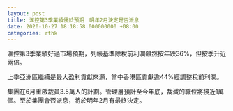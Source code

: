 ```yaml
---
layout: post
title: 滙控第3季業績優於預期　明年2月決定是否派息
date: 2020-10-27 18:18:58.000000000 +08:00
categories: rthk
---
```


滙控第3季業績好過市場預期，列帳基準除稅前利潤雖然按年跌36%，但按季升近兩倍。

上季亞洲區繼續是最大盈利貢獻來源，當中香港區貢獻逾44%經調整稅前利潤。

集團在6月重啟裁員3.5萬人的計劃。管理層預計至今年底，裁減的職位將接近1萬個。至於集團會否派息，將於明年2月有最終決定。
